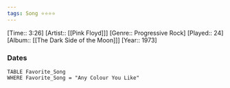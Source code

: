 ```yaml
---
tags: Song ⭐⭐⭐⭐ 
---
```

[Time:: 3:26]
[Artist:: [[Pink Floyd]]]
[Genre:: Progressive Rock]
[Played:: 24]
[Album:: [[The Dark Side of the Moon]]]
[Year:: 1973]
### Dates
````dataview
TABLE Favorite_Song
WHERE Favorite_Song = "Any Colour You Like"
````